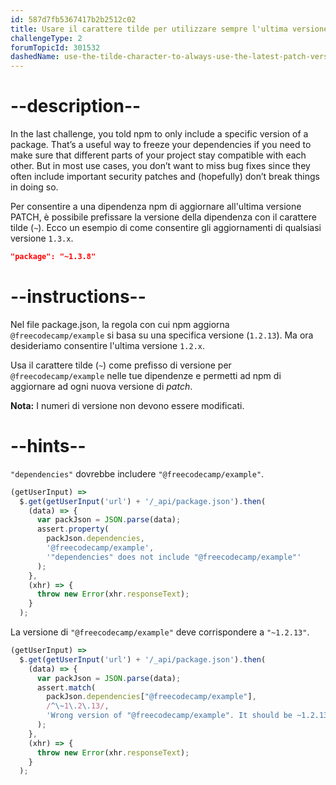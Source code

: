 ```yaml
---
id: 587d7fb5367417b2b2512c02
title: Usare il carattere tilde per utilizzare sempre l'ultima versione patch di una dipendenza
challengeType: 2
forumTopicId: 301532
dashedName: use-the-tilde-character-to-always-use-the-latest-patch-version-of-a-dependency
---
```


# --description--

In the last challenge, you told npm to only include a specific version of a package. That’s a useful way to freeze your dependencies if you need to make sure that different parts of your project stay compatible with each other. But in most use cases, you don’t want to miss bug fixes since they often include important security patches and (hopefully) don’t break things in doing so.

Per consentire a una dipendenza npm di aggiornare all'ultima versione PATCH, è possibile prefissare la versione della dipendenza con il carattere tilde (`~`). Ecco un esempio di come consentire gli aggiornamenti di qualsiasi versione `1.3.x`.

```json
"package": "~1.3.8"
```

# --instructions--

Nel file package.json, la regola con cui npm aggiorna `@freecodecamp/example` si basa su una specifica versione (`1.2.13`). Ma ora desideriamo consentire l'ultima versione `1.2.x`.

Usa il carattere tilde (`~`) come prefisso di versione per `@freecodecamp/example` nelle tue dipendenze e permetti ad npm di aggiornare ad ogni nuova versione di _patch_.

**Nota:** I numeri di versione non devono essere modificati.

# --hints--

`"dependencies"` dovrebbe includere `"@freecodecamp/example"`.

```js
(getUserInput) =>
  $.get(getUserInput('url') + '/_api/package.json').then(
    (data) => {
      var packJson = JSON.parse(data);
      assert.property(
        packJson.dependencies,
        '@freecodecamp/example',
        '"dependencies" does not include "@freecodecamp/example"'
      );
    },
    (xhr) => {
      throw new Error(xhr.responseText);
    }
  );
```

La versione di `"@freecodecamp/example"` deve corrispondere a `"~1.2.13"`.

```js
(getUserInput) =>
  $.get(getUserInput('url') + '/_api/package.json').then(
    (data) => {
      var packJson = JSON.parse(data);
      assert.match(
        packJson.dependencies["@freecodecamp/example"],
        /^\~1\.2\.13/,
        'Wrong version of "@freecodecamp/example". It should be ~1.2.13'
      );
    },
    (xhr) => {
      throw new Error(xhr.responseText);
    }
  );
```

